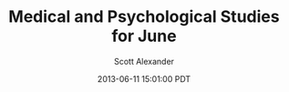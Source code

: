 ---
layout: podcast
title: "Medical and Psychological Studies for June"
author: Scott Alexander
description: https://slatestarcodex.com/2013/06/11/medical-and-psychological-studies-for-june/
date: 2013-06-11 15:01:00 PDT
length: 46494
duration: 11
guid: medical-and-psychological-studies-for-june
---